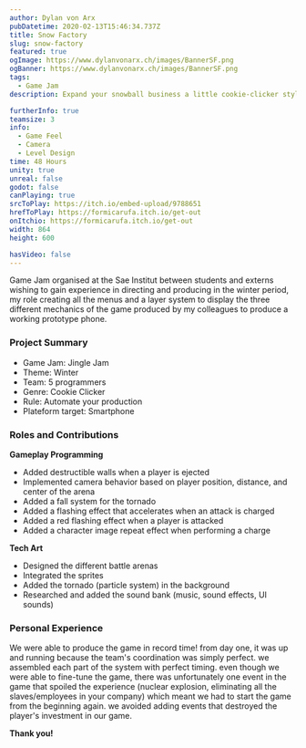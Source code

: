 ```yaml
---
author: Dylan von Arx
pubDatetime: 2020-02-13T15:46:34.737Z
title: Snow Factory
slug: snow-factory
featured: true
ogImage: https://www.dylanvonarx.ch/images/BannerSF.png
ogBanner: https://www.dylanvonarx.ch/images/BannerSF.png
tags:
  - Game Jam
description: Expand your snowball business a little cookie-clicker style, unlock the different types of snowballs and hire slave elves to automate the process.

furtherInfo: true
teamsize: 3
info:
  - Game Feel
  - Camera
  - Level Design
time: 48 Hours
unity: true
unreal: false
godot: false
canPlaying: true
srcToPlay: https://itch.io/embed-upload/9788651
hrefToPlay: https://formicarufa.itch.io/get-out
onItchio: https://formicarufa.itch.io/get-out
width: 864
height: 600

hasVideo: false
---
```


Game Jam organised at the Sae Institut between students and externs wishing to gain experience in directing and producing in the winter period, my role creating all the menus and a layer system to display the three different mechanics of the game produced by my colleagues to produce a working prototype phone.

<h3 class="post-title">Project Summary</h3>

- Game Jam: Jingle Jam
- Theme: Winter
- Team: 5 programmers
- Genre: Cookie Clicker
- Rule: Automate your production
- Plateform target: Smartphone

<h3 class="post-title">Roles and Contributions</h3>

<b>Gameplay Programming</b>

- Added destructible walls when a player is ejected
- Implemented camera behavior based on player position, distance, and center of the arena
- Added a fall system for the tornado
- Added a flashing effect that accelerates when an attack is charged
- Added a red flashing effect when a player is attacked
- Added a character image repeat effect when performing a charge

<b>Tech Art</b>

- Designed the different battle arenas
- Integrated the sprites
- Added the tornado (particle system) in the background
- Researched and added the sound bank (music, sound effects, UI sounds)

<h3 class="post-title">Personal Experience</h3>

We were able to produce the game in record time! from day one, it was up and running because the team's coordination was simply perfect.
we assembled each part of the system with perfect timing. even though we were able to fine-tune the game, there was unfortunately one event in the game that spoiled the experience (nuclear explosion, eliminating all the slaves/employees in your company) which meant we had to start the game from the beginning again. we avoided adding events that destroyed the player's investment in our game.

<b>Thank you!</b>
